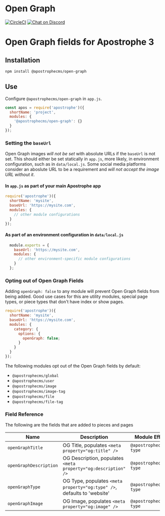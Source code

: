 # Open Graph
[![CircleCI](https://circleci.com/gh/apostrophecms/open-graph/tree/main.svg?style=svg)](https://circleci.com/gh/apostrophecms/open-graph/tree/main)
[![Chat on Discord](https://img.shields.io/discord/517772094482677790.svg)](https://chat.apostrophecms.org)

# Open Graph fields for Apostrophe 3

## Installation

```bash
npm install @apostrophecms/open-graph
```

## Use

Configure `@apostrophecms/open-graph` in `app.js`.

```js
const apos = require('apostrophe')({
  shortName: 'project',
  modules: {
    '@apostrophecms/open-graph': {}
  }
});
```

### Setting the `baseUrl`

Open Graph images *will not be set* with absolute URLs if the `baseUrl` is not set. This should either be set statically in `app.js`, more likely, in environment configuration, such as in `data/local.js`. Some social media platforms consider an aboslute URL to be a requirement and *will not accept the image URL without it*.

#### In `app.js` as part of your main Apostrophe app
```js
require('apostrophe')({
  shortName: 'mysite',
  baseUrl: 'https://mysite.com',
  modules: {
    // other module configurations
  }
});
```
#### As part of an environment configuration in `data/local.js`
```js
  module.exports = {
    baseUrl: 'https://mysite.com',
    modules: {
      // other environment-specific module configurations
    }
  };
```
### Opting out of Open Graph Fields

Adding `openGraph: false` to any module will prevent Open Graph fields from being added. Good use cases for this are utility modules, special page types, or piece types that don't have index or show pages.

```js
require('apostrophe')({
  shortName: 'mysite',
  baseUrl: 'https://mysite.com',
  modules: {
    category: {
      options: {
        openGraph: false;
      }
    }
  }
});
```

The following modules opt out of the Open Graph fields by default:
 - `@apostrophecms/global`
 - `@apostrophecms/user`
 - `@apostrophecms/image`
 - `@apostrophecms/image-tag`
 - `@apostrophecms/file`
 - `@apostrophecms/file-tag`

### Field Reference
The following are the fields that are added to pieces and pages

|Name |Description  | Module Effected |
--- | --- | --- 
|`openGraphTitle`|OG Title, populates `<meta property="og:title" />`|`@apostrophecms/doc-type`
|`openGraphDescription`|OG Description, populates `<meta property="og:description" />`|`@apostrophecms/doc-type`
|`openGraphType`|OG Type, populates `<meta property="og:type" />`, defaults to 'website'|`@apostrophecms/doc-type`
|`openGraphImage`|OG Image, populates `<meta property="og:image" />`|`@apostrophecms/doc-type`